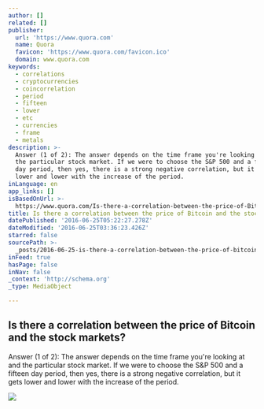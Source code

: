 ```yaml
---
author: []
related: []
publisher:
  url: 'https://www.quora.com'
  name: Quora
  favicon: 'https://www.quora.com/favicon.ico'
  domain: www.quora.com
keywords:
  - correlations
  - cryptocurrencies
  - coincorrelation
  - period
  - fifteen
  - lower
  - etc
  - currencies
  - frame
  - metals
description: >-
  Answer (1 of 2): The answer depends on the time frame you're looking at and
  the particular stock market. If we were to choose the S&P 500 and a fifteen
  day period, then yes, there is a strong negative correlation, but it gets
  lower and lower with the increase of the period.
inLanguage: en
app_links: []
isBasedOnUrl: >-
  https://www.quora.com/Is-there-a-correlation-between-the-price-of-Bitcoin-and-the-stock-markets
title: Is there a correlation between the price of Bitcoin and the stock markets?
datePublished: '2016-06-25T05:22:27.278Z'
dateModified: '2016-06-25T03:36:23.426Z'
starred: false
sourcePath: >-
  _posts/2016-06-25-is-there-a-correlation-between-the-price-of-bitcoin-and-the.md
inFeed: true
hasPage: false
inNav: false
_context: 'http://schema.org'
_type: MediaObject

---
```

<article style=""><h1>Is there a correlation between the price of Bitcoin and the stock markets?</h1><p>Answer (1 of 2): The answer depends on the time frame you're looking at and the particular stock market. If we were to choose the S&amp;P 500 and a fifteen day period, then yes, there is a strong negative correlation, but it gets lower and lower with the increase of the period.</p><img src="https://qsf.ec.quoracdn.net/-images.new_grid.fb_share_default.pnge6dde9cfa6e03c43.png" /></article>